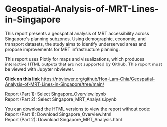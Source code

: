 # Geospatial-Analysis-of-MRT-Lines-in-Singapore
This report presents a geospatial analysis of MRT accessibility across Singapore's planning subzones. Using demographic, economic, and transport datasets, the study aims to identify underserved areas and propose improvements for MRT infrastructure planning.

This report uses Plotly for maps and visualizations, which produces interactive HTML outputs that are not supported by Github. This report must be viewed with Jupyter nbviewer.

**Click on this link**
https://nbviewer.org/github/Hon-Lam-Chia/Geospatial-Analysis-of-MRT-Lines-in-Singapore/tree/main/  

Report (Part 1): Select Singapore_Overview.ipynb  
Report (Part 2): Select Singapore_MRT_Analysis.ipynb  

You can download the HTML versions to view the report without code:   
Report (Part 1): Download Singapore_Overview.html    
Report (Part 2): Download Singapore_MRT_Analysis.html 
